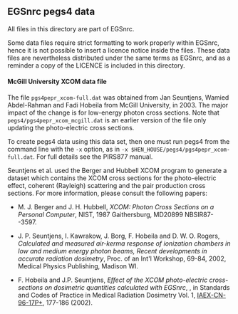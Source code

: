 ## EGSnrc pegs4 data

All files in this directory are part of EGSnrc.

Some data files require strict formatting to work properly within EGSnrc, hence
it is not possible to insert a licence notice inside the files. These data files
are nevertheless distributed under the same terms as EGSnrc, and as a reminder a
copy of the LICENCE is included in this directory.

#### McGill University XCOM data file

The file `pgs4pepr_xcom-full.dat` was obtained from Jan Seuntjens,
Wamied Abdel-Rahman and Fadi Hobeila from McGill University, in 2003.
The major impact of the change is for low-energy photon cross sections.
Note that `pegs4/pgs4pepr_xcom_mcgill.dat` is an earlier version of the file
only updating the photo-electric cross sections.

To create pegs4 data using this data set, then one must run pegs4
from the command line with the `-x` option, as in
`-x $HEN_HOUSE/pegs4/pgs4pepr_xcom-full.dat`.
For full details see the PIRS877 manual.

Seuntjens et al. used the Berger and Hubbell XCOM program to generate
a dataset which contains the XCOM cross sections for the photo-electric effect,
coherent (Rayleigh) scattering and the pair production cross sections.
For more information, please consult the following papers:

- M. J. Berger and J. H. Hubbell, *XCOM: Photon Cross Sections on a
Personal Computer*,  NIST, 1987 Gaithersburg, MD20899 NBSIR87--3597.

- J. P. Seuntjens, I. Kawrakow, J. Borg, F. Hobeila and
D. W. O. Rogers, *Calculated and measured air-kerma response of ionization
chambers in low and medium energy photon beams, Recent developments in
accurate radiation dosimetry*, Proc. of an Int'l Workshop, 69-84, 2002,
Medical Physics Publishing, Madison WI.

- F. Hobeila and J.P. Seuntjens, *Effect of the XCOM photo-electric
cross-sections on dosimetric quantities calculated with EGSnrc*,
, in Standards and Codes of Practice in Medical Radiation Dosimetry Vol. 1,
[IAEX-CN-96-17P+](http://www-pub.iaea.org/mtcd/publications/pdf/pub1153/cd/p1153_1.pdf),
177-186 (2002).
